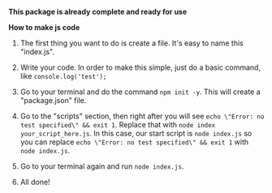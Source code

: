 

**This package is already complete and ready for use**

**How to make js code**

1. The first thing you want to do is create a file. It's easy to name this "index.js".

2. Write your code. In order to make this simple, just do a basic command, like `console.log('test');`

3. Go to your terminal and do the command `npm init -y`. This will create a "package.json" file.

4. Go to the "scripts" section, then right after you will see `echo \"Error: no test specified\" && exit 1`. Replace that with `node index your_script_here.js`.
In this case, our start script is `node index.js` so you can replace `echo \"Error: no test specified\" && exit 1` with `node index.js`.

5. Go to your terminal again and run `node index.js`.

6. All done!